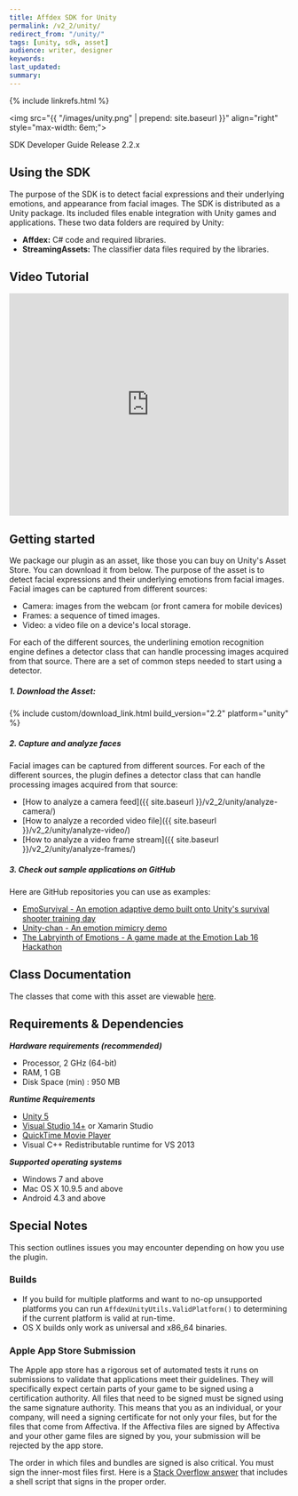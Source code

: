 ```yaml
---
title: Affdex SDK for Unity
permalink: /v2_2/unity/
redirect_from: "/unity/"
tags: [unity, sdk, asset]
audience: writer, designer
keywords:
last_updated:
summary:
---
```

{% include linkrefs.html %}

<img src="{{ "/images/unity.png" | prepend: site.baseurl }}" align="right" style="max-width: 6em;">

SDK Developer Guide Release 2.2.x

## Using the SDK

The purpose of the SDK is to detect facial expressions and their underlying emotions, and appearance from facial images. The SDK is distributed as a Unity package. Its included files enable integration with Unity games and applications. These two data folders are required by Unity:

* **Affdex:** C# code and required libraries.
* **StreamingAssets:** The classifier data files required by the libraries.

## Video Tutorial
<iframe width="100%" height="400px" src="https://www.youtube.com/embed/HjtPiXWx220" frameborder="0" allowfullscreen></iframe>

## Getting started

We package our plugin as an asset, like those you can buy on Unity's Asset Store.  You can download it from below.  The purpose of the asset is to detect facial expressions and their underlying emotions from facial images. Facial images can be captured from different sources:  

*   Camera: images from the webcam (or front camera for mobile devices)
*   Frames: a sequence of timed images.
*   Video: a video file on a device's local storage.

For each of the different sources, the underlining emotion recognition engine defines a detector class that can handle processing images acquired from that source. There are a set of common steps needed to start using a detector.  

##### 1. Download the Asset:
{% include custom/download_link.html build_version="2.2" platform="unity" %}

##### 2. Capture and analyze faces

Facial images can be captured from different sources. For each of the different sources, the plugin defines a detector class that can handle processing images acquired from that source:

* [How to analyze a camera feed]({{ site.baseurl }}/v2_2/unity/analyze-camera/)
* [How to analyze a recorded video file]({{ site.baseurl }}/v2_2/unity/analyze-video/)
* [How to analyze a video frame stream]({{ site.baseurl }}/v2_2/unity/analyze-frames/)

##### 3. Check out sample applications on GitHub

Here are GitHub repositories you can use as examples:

* [EmoSurvival - An emotion adaptive demo built onto Unity's survival shooter training day](https://github.com/Affectiva/UnityChan)
* [Unity-chan - An emotion mimicry demo](https://github.com/Affectiva/UnityChan)
* [The Labryinth of Emotions - A game made at the Emotion Lab 16 Hackathon](https://github.com/Art-Wolf/emotionlabs16)

## Class Documentation
The classes that come with this asset are viewable [here](/pages/platforms/v2_2/unity/AffdexUnityHelp/index.html).  

## Requirements & Dependencies

<em><strong>Hardware requirements (recommended)</strong></em>

*   Processor, 2 GHz (64-bit)
*   RAM, 1 GB
*   Disk Space (min) : 950 MB

<em><strong>Runtime Requirements</strong></em>

* [Unity 5](http://unity3d.com/get-unity)
* [Visual Studio 14+](https://www.visualstudio.com/) or Xamarin Studio
* [QuickTime Movie Player](http://www.apple.com/quicktime/download/)
* Visual C++ Redistributable runtime for VS 2013


<em><strong>Supported operating systems</strong></em>

*   Windows 7 and above
*   Mac OS X 10.9.5 and above
*   Android 4.3 and above


## Special Notes

This section outlines issues you may encounter depending on how you use the plugin.

### Builds

<ul>
  <li>If you build for multiple platforms and want to no-op unsupported platforms you can run <code>AffdexUnityUtils.ValidPlatform()</code> to determining if the current platform is valid at run-time.</li>
  <li>OS X builds only work as universal and x86_64 binaries.</li>
</ul>

### Apple App Store Submission

The Apple app store has a rigorous set of automated tests it runs on submissions to validate that applications meet their guidelines.  They will specifically expect certain parts of your game to be signed using a certification authority.  All files that need to be signed must be signed using the same signature authority.  This means that you as an individual, or your company, will need a signing certificate for not only your files, but for the files that come from Affectiva.  If the Affectiva files are signed by Affectiva and your other game files are signed by you, your submission will be rejected by the app store.  

The order in which files and bundles are signed is also critical.  You must sign the inner-most files first.  Here is a <a href="http://stackoverflow.com/questions/7697508/how-do-you-codesign-framework-bundles-for-the-mac-app-store/11284404#11284404">Stack Overflow answer</a> that includes a shell script that signs in the proper order.
